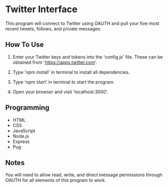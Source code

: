 # Twitter Interface

This program will connect to Twitter using OAUTH and pull your five most recent tweets, follows, and private messages.

## How To Use

1. Enter your Twitter keys and tokens into the 'config.js' file. These can be obtained from 'https://apps.twitter.com'.

2. Type 'npm install' in terminal to install all dependencies.

3. Type 'npm start' in terminal to start the program.

4. Open your browser and visit 'localhost:3000'.

## Programming

* HTML
* CSS
* JavaScript
* Node.js
* Express
* Pug

## Notes

You will need to allow read, write, and direct message permissions through OAUTH for all elements of this program to work.
